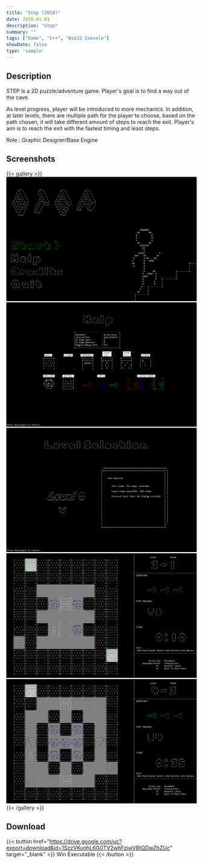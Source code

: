 ```yaml
---
title: "Step (2018)"
date: 2018-01-01
description: "Step"
summary: ""
tags: ["Game", "C++", "Win32 Console"]
showDate: false
type: 'sample'
---
```


## Description

STEP is a 2D puzzle/adventure game. Player's goal is to find a way out of the cave.

As level progress, player will be introduced to more mechanics. In addition, at later levels, there are multiple path for the player to choose, based on the path chosen, it will take different amount of steps to reach the exit. Player's aim is to reach the exit with the fastest timing and least steps.

Role : Graphic Designer/Base Engine

## Screenshots

{{< gallery >}}
  <img src="gallery/1.png" class="grid-w50" />
  <img src="gallery/2.png" class="grid-w50" />
  <img src="gallery/3.png" class="grid-w50" />
  <img src="gallery/4.png" class="grid-w50" />
  <img src="gallery/5.png" class="grid-w50" />
{{< /gallery >}}

## Download

{{< button href="https://drive.google.com/uc?export=download&id=1SzzVKunhL6G0TV2whFziwVBtQDwZhZUc" target="_blank" >}}
Win Executable
{{< /button >}}